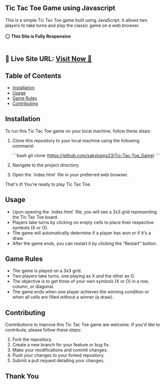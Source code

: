 ## Tic Tac Toe Game using Javascript

This is a simple Tic Tac Toe game built using JavaScript. It allows two players to take turns and play the classic game on a web browser.
<br>
<br>
⭕ **This Site is Fully Responsive**
<br>
<br>

## 📌 **Live Site URL:** <a href="https://tic-tac-toe-bysakshams23.netlify.app/">**Visit Now** 🚀</a>
## Table of Contents

- [Installation](#installation)
- [Usage](#usage)
- [Game Rules](#game-rules)
- [Contributing](#contributing)

## Installation

To run this Tic Tac Toe game on your local machine, follow these steps:

1. Clone this repository to your local machine using the following command:

   \`\`\`bash
   git clone (https://github.com/sakshams23/Tic-Tac-Toe_Game)
   \`\`\`

2. Navigate to the project directory.
   
3. Open the \`index.html\` file in your preferred web browser.

That's it! You're ready to play Tic Tac Toe.

## Usage

- Upon opening the \`index.html\` file, you will see a 3x3 grid representing the Tic Tac Toe board.
- Players take turns by clicking on empty cells to place their respective symbols (X or O).
- The game will automatically determine if a player has won or if it's a draw.
- After the game ends, you can restart it by clicking the "Restart" button.

## Game Rules

- The game is played on a 3x3 grid.
- Two players take turns, one playing as X and the other as O.
- The objective is to get three of your own symbols (X or O) in a row, column, or diagonal.
- The game ends when one player achieves the winning condition or when all cells are filled without a winner (a draw).

## Contributing

Contributions to improve this Tic Tac Toe game are welcome. If you'd like to contribute, please follow these steps:

1. Fork the repository.
2. Create a new branch for your feature or bug fix.
3. Make your modifications and commit changes.
4. Push your changes to your forked repository.
5. Submit a pull request detailing your changes.

## Thank You
